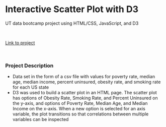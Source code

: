 # Interactive Scatter Plot with D3
UT data bootcamp project using HTML/CSS, JavaScript, and D3

<br>

[Link to project](https://gthesing.github.io/projects/D3interactive/) 

<br>

### Project Description
* Data set in the form of a csv file with values for poverty rate, median age, median income, percent uninsured, obesity rate, and smoking rate for each US state
* D3 was used to build a scatter plot in an HTML page. The scatter plot has options of Obesity Rate, Smoking Rate, and Percent Uninsured on the y-axis, and options of Poverty Rate, Median Age, and Median Income on the x-axis. When a new option is selected for an axis variable, the plot transitions so that correlations between multiple variables can be inspected
